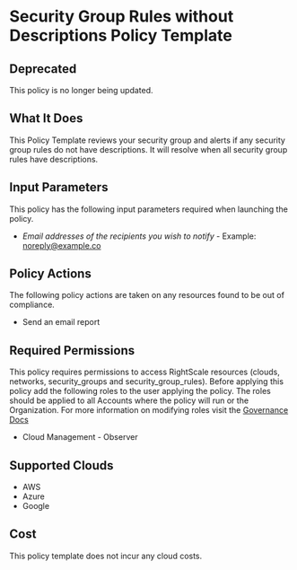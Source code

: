 # Security Group Rules without Descriptions Policy Template

## Deprecated

This policy is no longer being updated.

## What It Does

This Policy Template reviews your security group and alerts if any security group rules do not have descriptions. It will resolve when all security group rules have descriptions.

## Input Parameters

This policy has the following input parameters required when launching the policy.

- *Email addresses of the recipients you wish to notify* - Example: noreply@example.co

## Policy Actions

The following policy actions are taken on any resources found to be out of compliance.

- Send an email report

## Required Permissions

This policy requires permissions to access RightScale resources (clouds, networks, security_groups and security_group_rules).  Before applying this policy add the following roles to the user applying the policy.  The roles should be applied to all Accounts where the policy will run or the Organization. For more information on modifying roles visit the [Governance Docs](https://docs.rightscale.com/cm/ref/user_roles.html)

- Cloud Management - Observer

## Supported Clouds

- AWS
- Azure
- Google

## Cost

This policy template does not incur any cloud costs.
